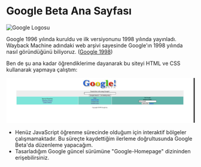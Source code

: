 <h1>Google Beta Ana Sayfası</h1>

![Google Logosu](https://web.archive.org/web/19990504112211im_/http://www.google.com/google.jpg)

Google 1996 yılında kuruldu ve ilk versiyonunu 1998 yılında yayınladı. Wayback Machine adındaki web arşivi sayesinde Google'ın 1998 yılında nasıl göründüğünü biliyoruz. ([Google 1998](https://web.archive.org/web/19981202230410if_/http://www.google.com/))


Ben de şu ana kadar öğrendiklerime dayanarak bu siteyi HTML ve CSS kullanarak yapmaya çalıştım:

![Google Ana Sayfa](img/google-beta.PNG)

<ul>
    <li>
        Henüz JavaScript öğrenme sürecinde olduğum için interaktif bölgeler çalışmamaktadır. Bu süreçte kaydettiğim ilerleme doğrultusunda Google Beta'da düzenleme yapacağım.
    </li>
    <li>
        Tasarladığım Google güncel sürümüne "Google-Homepage" dizininden erişebilirsiniz.
    </li>
</ul>

